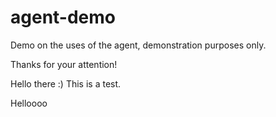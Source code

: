 # agent-demo
Demo on the uses of the agent, demonstration purposes only.

Thanks for your attention!

Hello there :)
This is a test.

Helloooo
